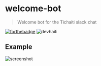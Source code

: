 # welcome-bot
> Welcome bot for the Tichaiti slack chat

[![forthebadge](https://forthebadge.com/images/badges/built-with-love.svg)](https://forthebadge.com)
![devhaiti](https://badge.devhaiti.com/default.png)



## Example
![screenshot](./docs/screenshot.png)
